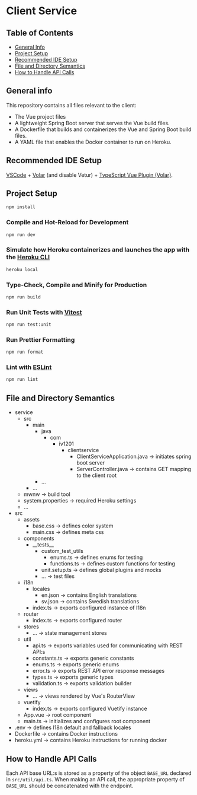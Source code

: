 # Client Service

## Table of Contents
* [General Info](#general-info)
* [Project Setup](#project-setup)
* [Recommended IDE Setup](#recommended-ide-setup)
* [File and Directory Semantics](#file-and-directory-semantics)
* [How to Handle API Calls](#how-to-handle-api-calls)

## General info
This repository contains all files relevant to the client:
* The Vue project files
* A lightweight Spring Boot server that serves the Vue build files.
* A Dockerfile that builds and containerizes the Vue and Spring Boot build files.
* A YAML file that enables the Docker container to run on Heroku.

## Recommended IDE Setup

[VSCode](https://code.visualstudio.com/) + [Volar](https://marketplace.visualstudio.com/items?itemName=Vue.volar) (and disable Vetur) + [TypeScript Vue Plugin (Volar)](https://marketplace.visualstudio.com/items?itemName=Vue.vscode-typescript-vue-plugin).

## Project Setup

```sh
npm install
```

### Compile and Hot-Reload for Development

```sh
npm run dev
```

### Simulate how Heroku containerizes and launches the app with the [Heroku CLI](https://devcenter.heroku.com/articles/heroku-cli)
```sh
heroku local
```

### Type-Check, Compile and Minify for Production

```sh
npm run build
```

### Run Unit Tests with [Vitest](https://vitest.dev/)

```sh
npm run test:unit
```

### Run Prettier Formatting
```sh
npm run format
```

### Lint with [ESLint](https://eslint.org/)

```sh
npm run lint
```

## File and Directory Semantics
- service
  - src
    - main
      - java
        - com
          - iv1201
            - clientservice
              - ClientServiceApplication.java -> initiates spring boot server
              - ServerController.java -> contains GET mapping to the client root
      - ...
    - ...
  - mwnw -> build tool
  - system.properties -> required Heroku settings
  - ...
- src
  - assets
    - base.css -> defines color system
    - main.css -> defines meta css
  - components
    - \_\_tests\_\_
      - custom_test_utils
        - enums.ts -> defines enums for testing
        - functions.ts -> defines custom functions for testing
      - unit.setup.ts -> defines global plugins and mocks
      - ... -> test files
  - i18n
    - locales
      - en.json -> contains English translations
      - sv.json -> contains Swedish translations
    - index.ts -> exports configured instance of I18n
  - router
    - index.ts -> exports configured router
  - stores
    - ... -> state management stores
  - util
    - api.ts -> exports variables used for communicating with REST API:s
    - constants.ts -> exports generic constants
    - enums.ts -> exports generic enums
    - error.ts -> exports REST API error response messages
    - types.ts -> exports generic types
    - validation.ts -> exports validation builder
  - views
    - ... -> views rendered by Vue's RouterView
  - vuetify
    - index.ts -> exports configured Vuetify instance
  - App.vue -> root component
  - main.ts -> initializes and configures root component
- .env -> defines I18n default and fallback locales
- Dockerfile -> contains Docker instructions
- heroku.yml -> contains Heroku instructions for running docker

## How to Handle API Calls
Each API base URL:s is stored as a property of the object `BASE_URL` declared in `src/util/api.ts`. When making an API call, the appropriate property of `BASE_URL` should be concatenated with the endpoint.
